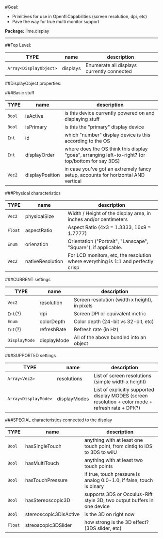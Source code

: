 #Goal:

* Primitives for use in Openfl.Capabilities (screen resolution, dpi, etc)
* Pave the way for true multi monitor support

**Package:** lime.display

---------------------

##Top Level:

TYPE   | name            | description 
-------|-----------------|-------------
 `Array<DisplayObject>` | displays | Enumerate all displays currently connected 
 
##DisplayObject properties:
 
###Basic stuff
  
 TYPE   | name            | description 
 -------|-----------------|-------------
 `Bool` | isActive        | is this device currently powered on and displaying stuff
 `Bool` | isPrimary       | is this the "primary" display device
 `Int`  | id              | which "number" display device is this according to the OS
 `Int`  | displayOrder    | where does the OS think this display "goes", arranging left-to-right? (or top/bottom for say 3DS)
 `Vec2` | displayPosition | in case you've got an extremely fancy setup, accounts for horizontal AND vertical

###Physical characteristics
 
  TYPE   | name         | description 
 --------|--------------|-------------
  `Vec2` | physicalSize | Width / Height of the display area, in inches and/or centimeters 
  `Float`| aspectRatio  | Aspect Ratio (4x3 = 1.3333, 16x9 = 1.7777) 
  `Enum` | orienation   | Orientation ("Portrait", "Lanscape", "Square"), if applicable. 
  `Vec2` | nativeResolution | For LCD monitors, etc, the resolution where everything is 1:1 and perfectly crisp
  
###CURRENT settings
  
 TYPE   | name            | description
 -------|-----------------|-------------
 `Vec2`   | resolution  | Screen resolution (width x height), in pixels
 `Int`(?) | dpi         | Screen DPI or equivalent metric
 `Enum`   | colorDepth  | Color depth (24-bit vs 32-bit, etc)
 `Int`(?) | refreshRate | Refresh rate (in Hz)
 `DisplayMode` | displayMode | All of the above bundled into an object
  
###SUPPORTED settings
  
TYPE   | name            | description
-------|-----------------|------------
`Array<Vec2>` | resolutions | List of screen resolutions (simple width x height)
`Array<DisplayMode>` | displayModes | List of explicitly supported display MODES (screen resolution + color mode + refresh rate + DPI(?)
  
###SPECIAL characteristics connected to the display
  
TYPE   | name           | description
-------|----------------|-----------------
`Bool` | hasSingleTouch          | anything with at least one touch point, from cintiq to iOS to 3DS to wiiU |
`Bool` | hasMultiTouch           | anything with at least two touch points
`Bool` | hasTouchPressure        | if true, touch pressure is analog 0.0-1.0, if false, touch is binary
`Bool` | hasStereoscopic3D       | supports 3DS or Occulus-Rift style 3D, two output buffers in one device
`Bool` | stereoscopic3DisActive  | is the 3D on right now
`Float` | streoscopic3DSlider    | how strong is the 3D effect? (3DS slider, etc)


